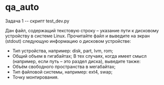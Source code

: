 # qa_auto
Задача 1 -- скрипт test_dev.py

Дан файл, содержащий текстовую строку – указание пути к дисковому устройству в системе
Linux. Прочитайте файл и выведите на экран (stdout) следующую информацию о дисковом
устройстве:

- Тип устройства, например: disk, part, lvm, rom;
- Общий объем в гигабайтах;
В тех случаях, когда имеет смысл (например, если путь – это раздел диска), выведите
также:
- Объём свободного пространства в мегабайтах;
- Тип файловой системы, например: ext4, swap;
- Точку монтирования.
